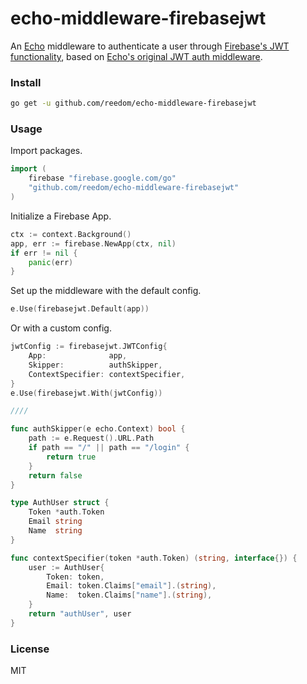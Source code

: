 echo-middleware-firebasejwt
===========================

An [Echo][] middleware to authenticate a user through [Firebase's JWT functionality][],
based on [Echo's original JWT auth middleware][].

[Echo]: https://echo.labstack.com/
[Echo's original JWT auth middleware]: https://github.com/labstack/echo/blob/master/middleware/jwt.go
[Firebase's JWT functionality]: https://firebase.google.com/docs/auth/admin/verify-id-tokens

### Install

```sh
go get -u github.com/reedom/echo-middleware-firebasejwt
```

### Usage

Import packages.

```go
import (
    firebase "firebase.google.com/go"
    "github.com/reedom/echo-middleware-firebasejwt"
)
```

Initialize a Firebase App.

```go
ctx := context.Background()
app, err := firebase.NewApp(ctx, nil)
if err != nil {
    panic(err)
}
```

Set up the middleware with the default config.

```go
e.Use(firebasejwt.Default(app))
```

Or with a custom config.

```go
jwtConfig := firebasejwt.JWTConfig{
    App:              app,
    Skipper:          authSkipper,
    ContextSpecifier: contextSpecifier,
}
e.Use(firebasejwt.With(jwtConfig))

////

func authSkipper(e echo.Context) bool {
	path := e.Request().URL.Path
	if path == "/" || path == "/login" {
		return true
	}
	return false
}

type AuthUser struct {
	Token *auth.Token
	Email string
	Name  string
}

func contextSpecifier(token *auth.Token) (string, interface{}) {
	user := AuthUser{
		Token: token,
		Email: token.Claims["email"].(string),
		Name:  token.Claims["name"].(string),
	}
	return "authUser", user
}
```

### License

MIT

